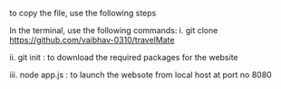 to copy the file, use the following steps

In the terminal, use the following commands:
   i. git clone https://github.com/vaibhav-0310/travelMate
   
   ii. git init : to download the required packages for the website
   
   iii. node app.js : to launch the websote from local host at port no 8080
